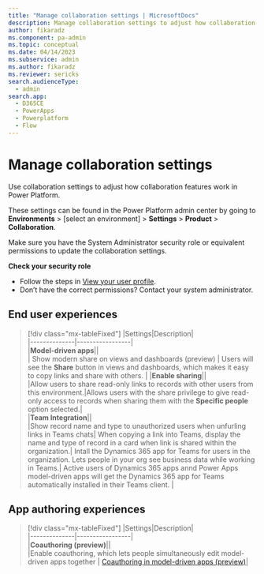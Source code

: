 ```yaml
---
title: "Manage collaboration settings | MicrosoftDocs"
description: Manage collaboration settings to adjust how collaboration features work in Power Platform.
author: fikaradz
ms.component: pa-admin
ms.topic: conceptual
ms.date: 04/14/2023
ms.subservice: admin
ms.author: fikaradz 
ms.reviewer: sericks
search.audienceType: 
  - admin
search.app:
  - D365CE
  - PowerApps
  - Powerplatform
  - Flow
---
```

# Manage collaboration settings

Use collaboration settings to adjust how collaboration features work in Power Platform.

These settings can be found in the Power Platform admin center by going to **Environments** > [select an environment] > **Settings** > **Product** > **Collaboration**.

Make sure you have the System Administrator security role or equivalent permissions to update the collaboration settings.

**Check your security role**

- Follow the steps in [View your user profile](/powerapps/user/view-your-user-profile).
- Don’t have the correct permissions? Contact your system administrator.

## End user experiences

> [!div class="mx-tableFixed"]
> |Settings|Description|  
> |--------------|-----------------|  
> |**Model-driven apps**||  
> | Show modern share on views and dashboards (preview) | Users will see the **Share** button in views and dashboards, which makes it easy to copy links and share with others. |
> |**Enable sharing**||  
> |Allow users to share read-only links to records with other users from this environment.|Allows users with the share privilege to give read-only access to records when sharing them with the **Specific people** option selected.|  
> |**Team Integration**||  
> |Show record name and type to unauthorized users when unfurling links in Teams chats| When copying a link into Teams, display the name and type of record in a card when link is shared within the organization.|
> Intall the Dynamics 365 app for Teams for users in the organization. Lets people in your org see business data while working in Teams.| Active users of Dynamics 365 apps annd Power Apps model-driven apps will get the Dynamics 365 app for Teams automatically installed in their Teams client.  |

## App authoring experiences
> [!div class="mx-tableFixed"]
> |Settings|Description|  
> |--------------|-----------------|  
> |**Coauthoring (preview)**||  
> |Enable coauthoring, which lets people simultaneously edit model-driven apps together | [Coauthoring in model-driven apps (preview)](/power-apps/maker/model-driven-apps/coauthoring)| 

